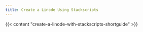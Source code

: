 ```yaml
---
title: Create a Linode Using Stackscripts
---
```


{{< content "create-a-linode-with-stackscripts-shortguide" >}}